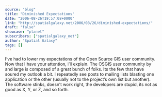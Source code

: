 ```yaml
---
source: "blog"
title: "Diminished Expectations"
date: "2006-08-26T19:57:08+0000"
link: "http://spatialgalaxy.net/2006/08/26/diminished-expectations/"
draft: "false"
showcase: "planet"
subscribers: ["spatialgalaxy_net"]
author: "Spatial Galaxy"
tags: []
---
```


I&rsquo;ve had to lower my expectations of the Open Source GIS user community. Now that I have your attention, I&rsquo;ll explain. The OSGIS user community by and large is composed of a great bunch of folks. Its the few that have soured my outlook a bit. I repeatedly see posts to mailing lists blasting one application or the other (usually not to the project&rsquo;s own list but another). The software stinks, doesn&rsquo;t work right, the developers are stupid, its not as good as X, Y, or Z, and so forth.
